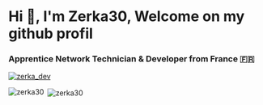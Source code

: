<h1>Hi 👋, I'm Zerka30, Welcome on my github profil</h1>
<h3>Apprentice Network Technician & Developer from France 🇫🇷</h3>

<p align="left"> <a href="https://twitter.com/zerka_dev" target="_blank"><img src="https://img.shields.io/twitter/follow/zerka_dev?logo=twitter&style=for-the-badge" alt="zerka_dev" /></a> </p>

<p><img align="left" src="https://github-readme-stats.vercel.app/api/top-langs?username=zerka30&show_icons=true&locale=en&theme=dark" alt="zerka30" /></p>

<p>&nbsp;<img align="center" src="https://github-readme-stats.vercel.app/api?username=zerka30&show_icons=true&locale=en&theme=dark" alt="zerka30" /></p>
